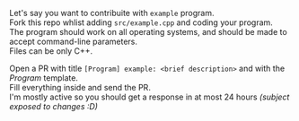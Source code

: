 Let's say you want to contribuite with `example` program.  
Fork this repo whlist adding `src/example.cpp` and coding your program.  
The program should work on all operating systems, and should be made to accept command-line parameters.  
Files can be only C++.

Open a PR with title `[Program] example: <brief description>` and with the *Program* template.  
Fill everything inside and send the PR.  
I'm mostly active so you should get a response in at most 24 hours *(subject exposed to changes :D)*